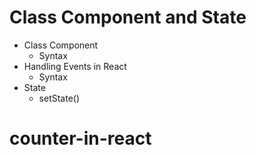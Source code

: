 # Class Component and State

- Class Component
  - Syntax
- Handling Events in React
  - Syntax
- State
  - setState()
# counter-in-react
